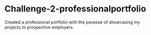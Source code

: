 # Challenge-2-professionalportfolio
Created a professional portfolio with the purpose of showcasing my projects to prospective employers.
